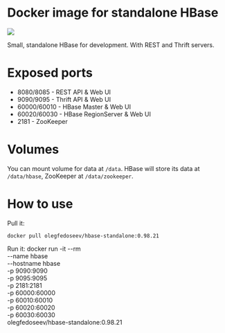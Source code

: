 # Docker image for standalone HBase

[![](https://images.microbadger.com/badges/image/olegfedoseev/docker-hbase-standalone.svg)](http://microbadger.com/images/olegfedoseev/docker-hbase-standalone "Get your own image badge on microbadger.com")

Small, standalone HBase for development. With REST and Thrift servers.

# Exposed ports

* 8080/8085 - REST API & Web UI
* 9090/9095 - Thrift API & Web UI
* 60000/60010 - HBase Master & Web UI
* 60020/60030 - HBase RegionServer & Web UI
* 2181 - ZooKeeper

# Volumes

You can mount volume for data at `/data`.
HBase will store its data at `/data/hbase`, ZooKeeper at `/data/zookeeper`.

# How to use

Pull it:

	docker pull olegfedoseev/hbase-standalone:0.98.21

Run it:
	docker run -it --rm \
		--name hbase \
		--hostname hbase \
		-p 9090:9090 \
		-p 9095:9095 \
		-p 2181:2181 \
		-p 60000:60000 \
		-p 60010:60010 \
		-p 60020:60020 \
		-p 60030:60030 \
		olegfedoseev/hbase-standalone:0.98.21
